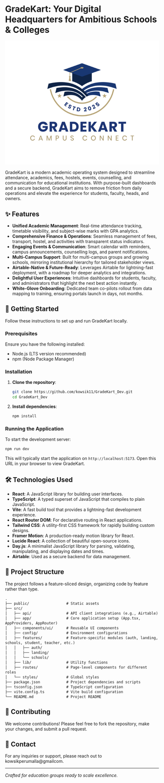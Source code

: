 # GradeKart: Your Digital Headquarters for Ambitious Schools & Colleges

![GradeKart Logo](public/logo.png)

GradeKart is a modern academic operating system designed to streamline attendance, academics, fees, hostels, events, counselling, and communication for educational institutions. With purpose-built dashboards and a secure backend, GradeKart aims to remove friction from daily operations and elevate the experience for students, faculty, heads, and owners.

## ✨ Features

-   **Unified Academic Management**: Real-time attendance tracking, timetable visibility, and subject-wise marks with GPA analytics.
-   **Comprehensive Finance & Operations**: Seamless management of fees, transport, hostel, and activities with transparent status indicators.
-   **Engaging Events & Communication**: Smart calendar with reminders, campus announcements, counselling logs, and parent notifications.
-   **Multi-Campus Support**: Built for multi-campus groups and growing schools, mirroring institutional hierarchy for tailored stakeholder views.
-   **Airtable-Native & Future-Ready**: Leverages Airtable for lightning-fast deployment, with a roadmap for deeper analytics and integrations.
-   **Delightful User Experiences**: Intuitive dashboards for students, faculty, and administrators that highlight the next best action instantly.
-   **White-Glove Onboarding**: Dedicated team co-pilots rollout from data mapping to training, ensuring portals launch in days, not months.

## 🚀 Getting Started

Follow these instructions to set up and run GradeKart locally.

### Prerequisites

Ensure you have the following installed:
-   Node.js (LTS version recommended)
-   npm (Node Package Manager)

### Installation

1.  **Clone the repository**:
    ```bash
    git clone https://github.com/kowsik11/GradeKart_Dev.git
    cd GradeKart_Dev
    ```

2.  **Install dependencies**:
    ```bash
    npm install
    ```

### Running the Application

To start the development server:

```bash
npm run dev
```

This will typically start the application on `http://localhost:5173`. Open this URL in your browser to view GradeKart.

## 🛠 Technologies Used

-   **React**: A JavaScript library for building user interfaces.
-   **TypeScript**: A typed superset of JavaScript that compiles to plain JavaScript.
-   **Vite**: A fast build tool that provides a lightning-fast development experience.
-   **React Router DOM**: For declarative routing in React applications.
-   **Tailwind CSS**: A utility-first CSS framework for rapidly building custom designs.
-   **Framer Motion**: A production-ready motion library for React.
-   **Lucide React**: A collection of beautiful open-source icons.
-   **Day.js**: A minimalist JavaScript library for parsing, validating, manipulating, and displaying dates and times.
-   **Airtable**: Used as a secure backend for data management.

## 📂 Project Structure

The project follows a feature-sliced design, organizing code by feature rather than type.

```
.
├── public/                 # Static assets
├── src/
│   ├── api/                # API client integrations (e.g., Airtable)
│   ├── app/                # Core application setup (App.tsx, AppProviders, AppRouter)
│   ├── components/ui/      # Reusable UI components
│   ├── config/             # Environment configurations
│   ├── features/           # Feature-specific modules (auth, landing, schools, student, teacher, etc.)
│   │   ├── auth/
│   │   ├── landing/
│   │   └── schools/
│   ├── lib/                # Utility functions
│   ├── routes/             # Page-level components for different roles
│   └── styles/             # Global styles
├── package.json            # Project dependencies and scripts
├── tsconfig.json           # TypeScript configuration
├── vite.config.ts          # Vite build configuration
└── README.md               # Project README
```

## 🤝 Contributing

We welcome contributions! Please feel free to fork the repository, make your changes, and submit a pull request.

## 📧 Contact

For any inquiries or support, please reach out to kowsikperumalla@gmailcom.

---
*Crafted for education groups ready to scale excellence.*
